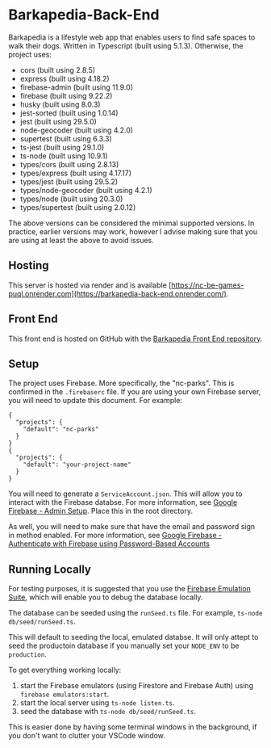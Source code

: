 # Barkapedia-Back-End

Barkapedia is a lifestyle web app that enables users to find safe spaces to walk their dogs. Written in Typescript (built using 5.1.3). Otherwise, the project uses:

* cors (built using 2.8.5)
* express (built using 4.18.2)
* firebase-admin (built using 11.9.0)
* firebase (built using 9.22.2)
* husky (built using 8.0.3)
* jest-sorted (built using 1.0.14)
* jest (built using 29.5.0)
* node-geocoder (built using 4.2.0)
* supertest (built using 6.3.3)
* ts-jest (built using 29.1.0)
* ts-node (built using 10.9.1)
* types/cors (built using 2.8.13)
* types/express (built using 4.17.17)
* types/jest (built using 29.5.2)
* types/node-geocoder (built using 4.2.1)
* types/node (built using 20.3.0)
* types/supertest (built using 2.0.12)

The above versions can be considered the minimal supported versions. In practice, earlier versions may work, however I advise making sure that you are using at least the above to avoid issues.

## Hosting

This server is hosted via render and is available [https://nc-be-games-puql.onrender.com](https://barkapedia-back-end.onrender.com/).

## Front End

This front end is hosted on GitHub with the [Barkapedia Front End repository](https://github.com/dafyddhenke/Barkapedia-Front-End/).

## Setup 

The project uses Firebase. More specifically, the "nc-parks". This is confirmed in the `.firebaserc` file. If you are using your own Firebase server, you will need to update this document. For example:

```
{
  "projects": {
    "default": "nc-parks"
  }
}
{
  "projects": {
    "default": "your-project-name"
  }
}
```

You will need to generate a `ServiceAccount.json`. This will allow you to interact with the Firebase databse. For more information, see [Google Firebase - Admin Setup](https://firebase.google.com/docs/admin/setup). Place this in the root directory.

As well, you will need to make sure that have the email and password sign in method enabled. For more information, see [Google Firebase - Authenticate with Firebase using Password-Based Accounts](https://firebase.google.com/docs/auth/web/password-auth)

## Running Locally 

For testing purposes, it is suggested that you use the [Firebase Emulation Suite](https://firebase.google.com/docs/emulator-suite/install_and_configure), which will enable you to debug the database locally.

The database can be seeded using the `runSeed.ts` file. For example, `ts-node db/seed/runSeed.ts`. 

This will default to seeding the local, emulated databse. It will only attept to seed the productoin database if you manually set your `NODE_ENV` to be `production`.

To get everything working locally:

1. start the Firebase emulators (using Firestore and Firebase Auth) using `firebase emulators:start`.
2. start the local server using `ts-node listen.ts`.
3. seed the database with `ts-node db/seed/runSeed.ts`.

This is easier done by having some terminal windows in the background, if you don't want to clutter your VSCode window. 
